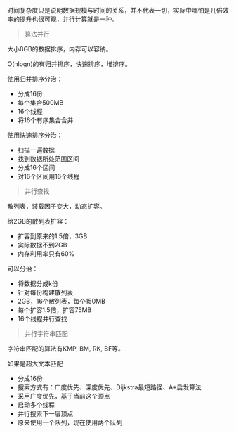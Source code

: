 时间复杂度只是说明数据规模与时间的关系，并不代表一切，实际中哪怕是几倍效率的提升也很可观，并行计算就是一种。

> 算法并行

大小8GB的数据排序，内存可以容纳。

O(nlogn)的有归并排序，快速排序，堆排序。

使用归并排序分治：

- 分成16份
- 每个集合500MB
- 16个线程
- 将16个有序集合合并

使用快速排序分治：

- 扫描一遍数据
- 找到数据所处范围区间
- 分成16个区间
- 对16个区间用16个线程

> 并行查找

散列表，装载因子变大，动态扩容。

给2GB的散列表扩容：

- 扩容到原来的1.5倍，3GB
- 实际数据不到2GB
- 内存利用率只有60%

可以分治：

- 将数据分成k份
- 针对每份构建散列表
- 2GB，16个散列表，每个150MB
- 每个扩容1.5倍，扩容75MB
- 16个线程并行查找

> 并行字符串匹配

字符串匹配的算法有KMP, BM, RK, BF等。

如果是超大文本匹配

- 分成16份
- 搜索方式有：广度优先、深度优先、Dijkstra最短路径、A*启发算法
- 采用广度优先，基于当前这个顶点
- 启动多个线程
- 并行搜索下一层顶点
- 原来使用一个队列，现在使用两个队列


